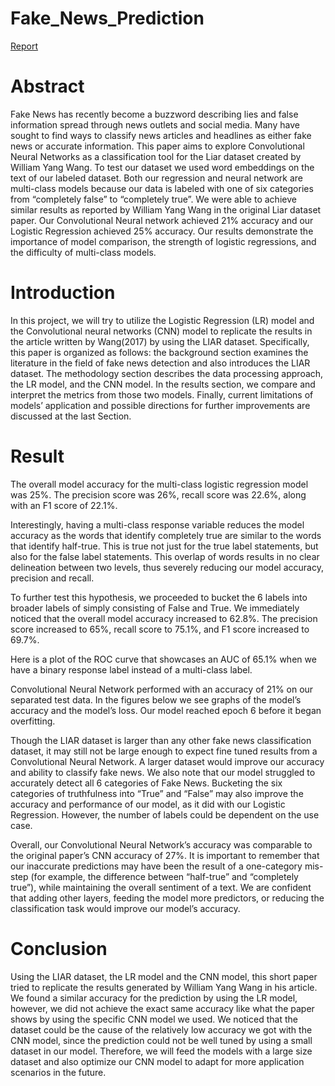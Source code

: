 # Fake_News_Prediction

[Report](https://github.com/ashishvinodkumar/Fake_News_Prediction/blob/main/30_Report/Final_Report.pdf)

# Abstract
Fake News has recently become a buzzword describing lies and false information spread through news outlets and social media.  Many have sought to find ways to classify news articles and headlines as either fake news or accurate information.  This paper aims to explore Convolutional Neural Networks as a classification tool for the Liar dataset created by William Yang Wang.  To test our dataset we used word embeddings on the text of our labeled dataset.  Both our regression and neural network are multi-class models because our data is labeled with one of six categories from “completely false” to “completely true”.  We were able to achieve similar results as reported by William Yang Wang in the original Liar dataset paper.  Our Convolutional Neural network achieved 21% accuracy and our Logistic Regression achieved 25% accuracy. Our results demonstrate the importance of model comparison, the strength of logistic regressions, and the difficulty of multi-class models.  

# Introduction
In this project, we will try to utilize the Logistic Regression (LR) model and the Convolutional neural networks (CNN) model to replicate the results in the article written by Wang(2017) by using the LIAR dataset. Specifically, this paper is organized as follows: the background section examines the literature in the field of fake news detection and also introduces the LIAR dataset. The methodology section describes the data processing approach, the LR model, and the CNN model. In the results section, we compare and interpret the metrics from those two models. Finally, current limitations of models’ application and possible directions for further improvements are discussed at the last Section.

# Result
The overall model accuracy for the multi-class logistic regression model was 25%. The precision score was 26%, recall score was 22.6%, along with an F1 score of 22.1%.

Interestingly, having a multi-class response variable reduces the model accuracy as the words that identify completely true are similar to the words that identify half-true. This is true not just for the true label statements, but also for the false label statements. This overlap of words results in no clear delineation between two levels, thus severely reducing our model accuracy, precision and recall. 

To further test this hypothesis, we proceeded to bucket the 6 labels into broader labels of simply consisting of False and True. We immediately noticed that the overall model accuracy increased to 62.8%. The precision score increased to 65%, recall score to 75.1%, and F1 score increased to 69.7%. 

Here is a plot of the ROC curve that showcases an AUC of 65.1% when we have a binary response label instead of a multi-class label.





Convolutional Neural Network performed with an accuracy of 21% on our separated test data.  In the figures below we see graphs of the model’s accuracy and the model’s loss.  Our model reached epoch 6 before it began overfitting.  

Though the LIAR dataset is larger than any other fake news classification dataset, it may still not be large enough to expect fine tuned results from a Convolutional Neural Network.  A larger dataset would improve our accuracy and ability to classify fake news.  We also note that our model struggled to accurately detect all 6 categories of Fake News.  Bucketing the six categories of truthfulness into “True” and “False” may also improve the accuracy and performance of our model, as it did with our Logistic Regression.  However, the number of labels could be dependent on the use case.

Overall, our Convolutional Neural Network’s accuracy was comparable to the original paper’s CNN accuracy of 27%.  It is important to remember that our inaccurate predictions may have been the result of a one-category mis-step (for example, the difference between “half-true” and “completely true”), while maintaining the overall sentiment of a text. We are confident that adding other layers, feeding the model more predictors, or reducing the classification task would improve our model’s accuracy.


# Conclusion
Using the LIAR dataset, the LR model and the CNN model, this short paper tried to replicate the results generated by William Yang Wang in his article. We found a similar accuracy for the prediction by using the LR model, however, we did not achieve the exact same accuracy like what the paper shows by using the specific CNN model we used. We noticed that the dataset could be the cause of the relatively low accuracy we got with the CNN model, since the prediction could not be well tuned by using a small dataset in our model. Therefore, we will feed the models with a large size dataset and also optimize our CNN model to adapt for more application scenarios in the future.
